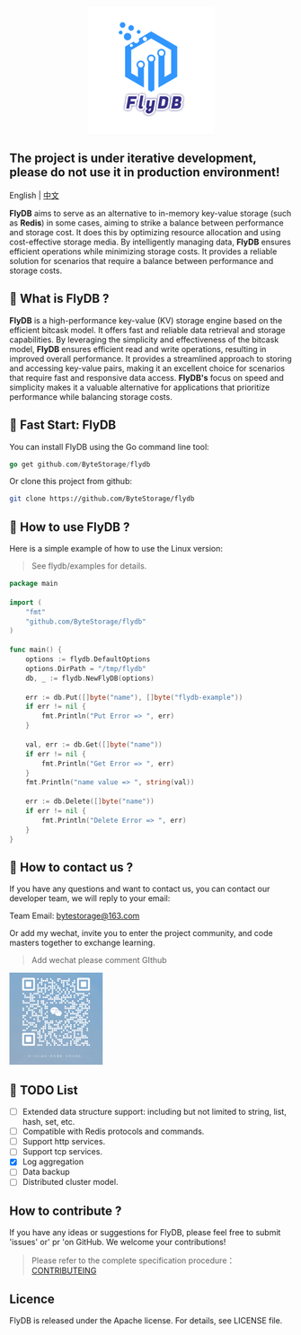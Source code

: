 <img src="./assets/FlyDB-logo.png" alt="FlyDB-logo" style="display: block; margin: 0 auto; width: 45%;" />

## The project is under iterative development, please do not use it in production environment!

English | [中文](https://github.com/ByteStorage/flydb/blob/master/README_CN.md)

**FlyDB** aims to serve as an alternative to in-memory key-value storage (such as **Redis**) in some cases, aiming to strike a balance between performance and storage cost. It does this by optimizing resource allocation and using cost-effective storage media. By intelligently managing data, **FlyDB** ensures efficient operations while minimizing storage costs. It provides a reliable solution for scenarios that require a balance between performance and storage costs.

## 👋 What is FlyDB ?

**FlyDB** is a high-performance key-value (KV) storage engine based on the efficient bitcask model. It offers fast and reliable data retrieval and storage capabilities. By leveraging the simplicity and effectiveness of the bitcask model, **FlyDB** ensures efficient read and write operations, resulting in improved overall performance. It provides a streamlined approach to storing and accessing key-value pairs, making it an excellent choice for scenarios that require fast and responsive data access. **FlyDB's** focus on speed and simplicity makes it a valuable alternative for applications that prioritize performance while balancing storage costs.

## 🏁  Fast Start: FlyDB 

You can install FlyDB using the Go command line tool:

```GO
go get github.com/ByteStorage/flydb
```

Or clone this project from github:

```bash
git clone https://github.com/ByteStorage/flydb
```

## 🚀 How to use FlyDB ?

Here is a simple example of how to use the Linux version:

> See flydb/examples for details.

```go
package main

import (
	"fmt"
	"github.com/ByteStorage/flydb"
)

func main() {
    options := flydb.DefaultOptions
	options.DirPath = "/tmp/flydb"
	db, _ := flydb.NewFlyDB(options)

    err := db.Put([]byte("name"), []byte("flydb-example"))
    if err != nil {
        fmt.Println("Put Error => ", err)
    }

	val, err := db.Get([]byte("name"))
	if err != nil {
		fmt.Println("Get Error => ", err)
	}
    fmt.Println("name value => ", string(val))
    
    err := db.Delete([]byte("name"))
    if err != nil {
        fmt.Println("Delete Error => ", err)
    }
}
```

## 🔮 How to contact us ?

If you have any questions and want to contact us, you can contact our developer team, we will reply to your email:

Team Email: bytestorage@163.com

Or add my wechat, invite you to enter the project community, and code masters together to exchange learning.

> Add wechat please comment GIthub

<img src="./assets/vx.png" alt="vx" style="width: 33%;"  />

## 📜 TODO List

- [ ] Extended data structure support: including but not limited to string, list, hash, set, etc.
- [ ] Compatible with Redis protocols and commands.
- [ ] Support http services.
- [ ] Support tcp services.
- [x] Log aggregation
- [ ] Data backup
- [ ] Distributed cluster model.

## How to contribute ?

If you have any ideas or suggestions for FlyDB, please feel free to submit 'issues' or' pr 'on GitHub. We welcome your contributions!

> Please refer to the complete specification procedure：[CONTRIBUTEING](https://github.com/ByteStorage/flydb/blob/master/CONTRIBUTING.md)

## Licence

FlyDB is released under the Apache license. For details, see LICENSE file.
